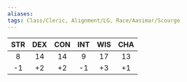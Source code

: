 ```yaml
---
aliases:
tags: Class/Cleric, Alignment/LG, Race/Aasimar/Scourge
---
```

|STR|DEX|CON|INT|WIS|CHA|
|:-:|:-:|:-:|:-:|:-:|:-:|
|8|14|14|9|17|13|
|-1|+2|+2|-1|+3|+1|

